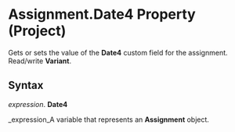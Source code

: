 
# Assignment.Date4 Property (Project)

Gets or sets the value of the  **Date4** custom field for the assignment. Read/write **Variant**.


## Syntax

 _expression_. **Date4**

 _expression_A variable that represents an  **Assignment** object.

